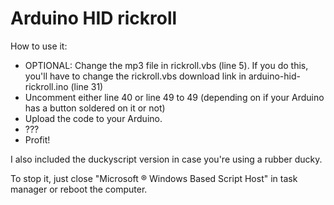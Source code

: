 # Arduino HID rickroll

How to use it:
- OPTIONAL: Change the mp3 file in rickroll.vbs (line 5). If you do this, you'll have to change the rickroll.vbs download link in arduino-hid-rickroll.ino (line 31)
- Uncomment either line 40 or line 49 to 49 (depending on if your Arduino has a button soldered on it or not)
- Upload the code to your Arduino.
- ???
- Profit!

I also included the duckyscript version in case you're using a rubber ducky.

To stop it, just close "Microsoft ® Windows Based Script Host" in task manager or reboot the computer.